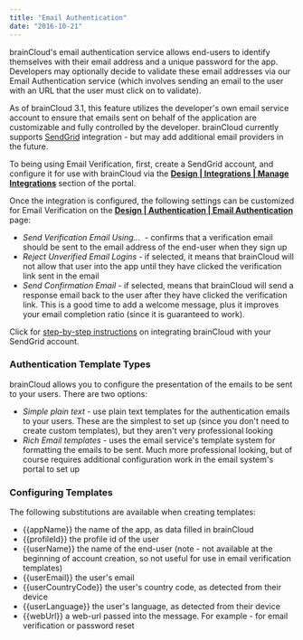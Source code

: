 ```yaml
---
title: "Email Authentication"
date: "2016-10-21"
---
```


brainCloud's email authentication service allows end-users to identify themselves with their email address and a unique password for the app. Developers may optionally decide to validate these email addresses via our Email Authentication service (which involves sending an email to the user with an URL that the user must click on to validate).

As of brainCloud 3.1, this feature utilizes the developer's own email service account to ensure that emails sent on behalf of the application are customizable and fully controlled by the developer. brainCloud currently supports [SendGrid](http://sendgrid.com) integration - but may add additional email providers in the future.

To being using Email Verification, first, create a SendGrid account, and configure it for use with brainCloud via the [**Design | Integrations | Manage Integrations**](https://portal.braincloudservers.com/admin/dashboard#/development/integrations-manage-integrations) section of the portal.

Once the integration is configured, the following settings can be customized for Email Verification on the [**Design | Authentication | Email Authentication**](https://portal.braincloudservers.com/admin/dashboard#/development/authentication-email) page:

- _Send Verification Email Using..._  - confirms that a verification email should be sent to the email address of the end-user when they sign up
- _Reject Unverified Email Logins_ - if selected, it means that brainCloud will not allow that user into the app until they have clicked the verification link sent in the email
- _Send Confirmation Email_ - if selected, means that brainCloud will send a response email back to the user after they have clicked the verification link. This is a good time to add a welcome message, plus it improves your email completion ratio (since it is guaranteed to work).

Click for [step-by-step instructions](/apidocs/portal-usage/email-integration-sendgrid/) on integrating brainCloud with your SendGrid account.

### Authentication Template Types

brainCloud allows you to configure the presentation of the emails to be sent to your users. There are two options:

- _Simple plain text_ - use plain text templates for the authentication emails to your users. These are the simplest to set up (since you don't need to create custom templates), but they aren't very professional looking
- _Rich Email templates_ - uses the email service's template system for formatting the emails to be sent. Much more professional looking, but of course requires additional configuration work in the email system's portal to set up

### Configuring Templates

The following substitutions are available when creating templates:

- {{appName}} the name of the app, as data filled in brainCloud
- {{profileId}} the profile id of the user
- {{userName}} the name of the end-user (note - not available at the beginning of account creation, so not useful for use in email verification templates)
- {{userEmail}} the user's email
- {{userCountryCode}} the user's country code, as detected from their device
- {{userLanguage}} the user's language, as detected from their device
- {{webUrl}} a web-url passed into the message. For example - for email verification or password reset
